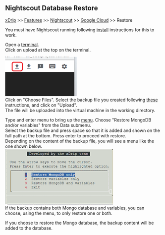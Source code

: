 ## Nightscout Database Restore
[xDrip](../../README.md) >> [Features](../Features_page.md) >> [Nightscout](../Nightscout_page.md) >> [Google Cloud](./GoogleCloud.md) >> Restore  
  
You must have Nightscout running following [install](./NS_Install.md) instructions for this to work.  
  
Open a [terminal](./Terminal.md).  
Click on upload at the top on the terminal.  
  
![](./images/Upload.png)  
Click on "Choose Files".  Select the backup file you created following [these](./DatabaseBackup.md) instructions, and click on "Upload".  
The file will be uploaded into the virtual machine in the working directory.  

Type and enter menu to bring up the [menu](./Menu.md).  Choose "Restore MongoDB and/or variables" from the Data submenu.  
Select the backup file and press space so that it is added and shown on the full path at the bottom.  Press enter to proceed with restore.  
Depending on the content of the backup file, you will see a menu like the one shown below.  
![](./images/BackupRestoreMenu.png)  
If the backup contains both Mongo database and variables, you can choose, using the menu, to only restore one or both.  

If you choose to restore the Mongo database, the backup content will be added to the database.  
  
